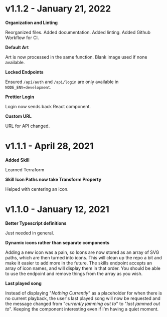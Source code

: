 # v1.1.2 - January 21, 2022

**Organization and Linting**

Reorganized files.
Added documentation.
Added linting.
Added Github Workflow for CI.

**Default Art**

Art is now processed in the same function.
Blank image used if none available.

**Locked Endpoints**

Ensured `/api/auth` and `/api/login` are only available in `NODE_ENV=development`.

**Prettier Login**

Login now sends back React component.

**Custom URL**

URL for API changed.

# v1.1.1 - April 28, 2021

**Added Skill**

Learned Terraform

**Skill Icon Paths now take Transform Property**

Helped with centering an icon.

# v1.1.0 - January 12, 2021

**Better Typescript definitions**

Just needed in general.

**Dynamic icons rather than separate components**

Adding a new icon was a pain, so Icons are now stored as an array of SVG paths, which are then turned into icons. This will clean up the repo a bit and make it easier to add more in the future. The skills endpoint accepts an array of icon names, and will display them in that order. You should be able to use the endpoint and remove things from the array as you wish.

**Last played song**

Instead of displaying "*Nothing Currently*" as a placeholder for when there is no current playback, the user's last played song will now be requested and the message changed from "*currently jamming out to*" to "*last jammed out to*". Keeping the component interesting even if I'm having a quiet moment.